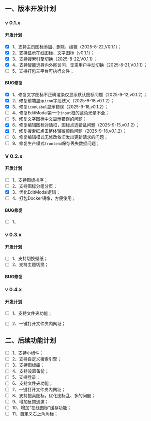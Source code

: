 

## 一、版本开发计划

### v 0.1.x

#### 开发计划

- [x] 1、支持主页图标添加、删除、编辑（2025-8-22,V0.1.1）；
- [x] 2、支持显示在线图标、文字图标（v0.1.1）；
- [x] 3、支持搜索引擎切换（2025-8-22,V0.1.1）；
- [x] 4、支持智能选择内外网访问，无需用户手动切换（2025-8-21,V0.1.1）；
- [ ] 5、支持打包三平台可执行文件；

#### BUG修复

- [x] 1、修复文字图标不正确渲染仅显示默认图标问题（2025-9-12,v0.1.2）；
- [x] 2、修复前端显示`icon`字段歧义（2025-9-18,v0.1.2）；
- [x] 3、修复`iconLabel`显示错误（2025-9-18,v0.1.2）；
- [ ] 4、修复EditModal第一个`input`框的蓝色光晕不全；
- [ ] 5、修复文字图标中文显示错误的问题；
- [x] 6、修复编辑图标对话框，图标点选错乱问题（2025-9-15,v0.1.2）；
- [x] 7、修复搜索框点击整体轻微颤动问题（2025-9-18,v0.1.2）；
- [ ] 8、修复编辑模式无修改依旧发出更新请求的问题；
- [ ] 9、修复生产模式`frontend`保存丢失数据问题；

### V 0.2.x

#### 开发计划

- [ ] 1、支持图标排序；
- [ ] 2、支持图标分组分页；
- [x] 3、优化EditModal逻辑；
- [ ] 4、打包Docker镜像，方便使用；

#### BUG修复

- [ ] 1、



### v 0.3.x

#### 开发计划

- [ ] 1、支持切换壁纸；
- [ ] 2、支持主题切换；

#### BUG修复



### v 0.4.x

#### 开发计划

- [ ] 1、支持文件夹功能；
- [ ] 2、一键打开文件夹内网址；



## 二、后续功能计划

- [ ] 1、支持小组件；
- [ ] 2、支持自定义搜索引擎；
- [ ] 3、支持图标库；
- [ ] 4、支持设置备份；
- [ ] 5、支持登录；
- [ ] 6、支持文件夹功能；
- [ ] 7、一键打开文件夹内网址；
- [ ] 8、支持搜索图标，优化图标乱、多的问题；
- [ ] 9、增加反馈通道；
- [ ] 10、增加“在线图标”缓存功能；
- [ ] 11、自定义右上角角标；